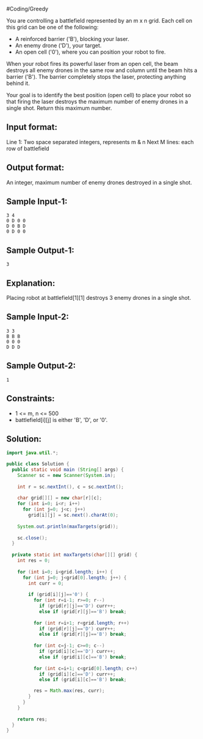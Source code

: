 #Coding/Greedy 

You are controlling a battlefield represented by an m x n grid. 
Each cell on this grid can be one of the following:
- A reinforced barrier ('B'), blocking your laser.
- An enemy drone ('D'), your target.
- An open cell ('0'), where you can position your robot to fire.

When your robot fires its powerful laser from an open cell, the beam destroys all enemy drones in the same row and column until the beam hits a barrier ('B'). The barrier completely stops the laser, protecting anything behind it.

Your goal is to identify the best position (open cell) to place your robot so that firing the laser destroys the maximum number of enemy drones in a single shot. Return this maximum number.

Input format:
-------------
Line 1: Two space separated integers, represents m & n
Next M lines: each row of battlefield


Output format:
--------------
An integer, maximum number of enemy drones destroyed in a single shot.

Sample Input-1:
----------
```
3 4
0 D 0 0
D 0 B D
0 D 0 0
```

Sample Output-1:
----------
```
3
```

Explanation: 
----------
Placing robot at battlefield\[1]\[1] destroys 3 enemy drones in a single shot.

Sample Input-2:
----------
```
3 3
B B B
0 0 0
D D D
```

Sample Output-2:
----------
```
1
```

Constraints:
----------
- 1 <= m, n <= 500
- battlefield\[i]\[j] is either 'B', 'D', or '0'.

## Solution:

```java
import java.util.*;

public class Solution {
  public static void main (String[] args) {
    Scanner sc = new Scanner(System.in);
    
    int r = sc.nextInt(), c = sc.nextInt();
    
    char grid[][] = new char[r][c];
    for (int i=0; i<r; i++)
      for (int j=0; j<c; j++)
        grid[i][j] = sc.next().charAt(0);
        
    System.out.println(maxTargets(grid));
    
    sc.close();
  }
  
  private static int maxTargets(char[][] grid) {
    int res = 0;
    
    for (int i=0; i<grid.length; i++) {
      for (int j=0; j<grid[0].length; j++) {
        int curr = 0;
        
        if (grid[i][j]=='0') {
          for (int r=i-1; r>=0; r--) 
            if (grid[r][j]=='D') curr++;
            else if (grid[r][j]=='B') break;
            
          for (int r=i+1; r<grid.length; r++) 
            if (grid[r][j]=='D') curr++;
            else if (grid[r][j]=='B') break;
            
          for (int c=j-1; c>=0; c--) 
            if (grid[i][c]=='D') curr++;
            else if (grid[i][c]=='B') break;
            
          for (int c=i+1; c<grid[0].length; c++) 
            if (grid[i][c]=='D') curr++;
            else if (grid[i][c]=='B') break;

          res = Math.max(res, curr);
        }
      }
    }
    
    return res;
  }
}
```
